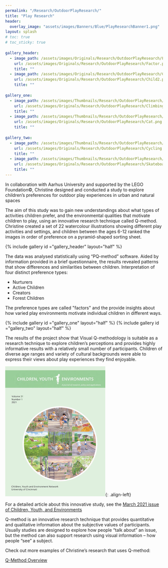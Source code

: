 ```yaml
---
permalink: "/Research/OutdoorPlayResearch/"
title: "Play Research"
header:
  overlay_image: "assets/images/Banners/Blue/PlayResearchBanner1.png"
layout: splash
# toc: true
# toc_sticky: true

gallery_header:
  - image_path: /assets/images/Originals/Research/OutdoorPlayResearch/Factor.png
    url: /assets/images/Originals/Research/OutdoorPlayResearch/Factor.png
    title: ""
  - image_path: /assets/images/Originals/Research/OutdoorPlayResearch/Child2.png
    url: /assets/images/Originals/Research/OutdoorPlayResearch/Child2.png
    title: ""

gallery_one:
  - image_path: /assets/images/Thumbnails/Research/OutdoorPlayResearch/Climbing.png
    url: /assets/images/Originals/Research/OutdoorPlayResearch/Climbing.png
    title: ""
  - image_path: /assets/images/Thumbnails/Research/OutdoorPlayResearch/Cat.png
    url: /assets/images/Originals/Research/OutdoorPlayResearch/Cat.png
    title: ""

gallery_two:
  - image_path: /assets/images/Thumbnails/Research/OutdoorPlayResearch/Cycling.png
    url: /assets/images/Originals/Research/OutdoorPlayResearch/Cycling.png
    title: ""
  - image_path: /assets/images/Thumbnails/Research/OutdoorPlayResearch/Skateboarding.png
    url: /assets/images/Originals/Research/OutdoorPlayResearch/Skateboarding.png
    title: ""
---
```


In collaboration with Aarhus University and supported by the LEGO
Foundation©, Christine
designed and conducted a study to explore children’s preferences for outdoor
play experiences in urban and natural spaces

The aim of this study was to gain new understandings about what types of
activities children prefer, and the environmental qualities that motivate
children to play, using an innovative research technique called Q-method.
Christine created a set of 22 watercolour illustrations showing different play
activities and settings, and children between the ages 6-12 ranked the images
in order of preference on a pyramid-shaped sorting sheet.

{% include gallery id ="gallery_header" layout="half" %} 

The data was analysed statistically using “PQ-method” software. Aided by
information provided in a brief questionnaire, the results revealed patterns
that show differences and similarities between children. Interpretation of four
distinct preference types:

* Nurturers
* Active Children
* Creators
* Forest Children

The preference types are called "factors" and the provide insights about how
varied play environments motivate individual children in different ways.

{% include gallery id ="gallery_one" layout="half" %} 
{% include gallery id ="gallery_two" layout="half" %} 

The results of the project show that Visual Q-methodology is suitable as a
research technique to explore children’s perceptions and provides highly
informative results with a relatively small number of participants. Children of
diverse age ranges and variety of cultural backgrounds were able to express
their views about play experiences they find enjoyable. 

![](/assets/images/Thumbnails/Research/OutdoorPlayResearch/CYECover.jpeg){: .align-left}

For a detailed article about this innovative study, see the
  [March 2021 issue of Children, Youth, and Environments](https://www.jstor.org/stable/10.7721/chilyoutenvi.31.1.0088?refreqid=excelsior%3Adf3aa01cf72c12a6a0aece94b6f19fae&seq=1)


Q-method is an innovative research technique that provides quantitative and
qualitative information about the subjective values of participants. Usually
studies are designed to explore how people “talk about” an issue, but the
method can also support research using visual information – how people “see” a
subject.

Check out more examples of Christine’s research that uses Q-method:

[Q-Method Overview](/Research/QMethodOverview/)
